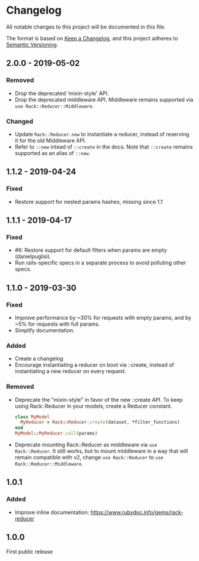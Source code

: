 # Changelog
All notable changes to this project will be documented in this file.

The format is based on [Keep a Changelog](https://keepachangelog.com/en/1.0.0/),
and this project adheres to [Semantic Versioning](https://semver.org/spec/v2.0.0.html).

## 2.0.0 - 2019-05-02

### Removed
- Drop the deprecated 'mixin-style' API.
- Drop the deprecated middleware API. Middleware remains supported via
  `use Rack::Reducer::Middleware`.

### Changed
- Update `Rack::Reducer.new` to instantiate a reducer, instead of reserving it
  for the old Middleware API.
- Refer to `::new` intead of `::create` in the docs. Note that `::create`
  remains supported as an alias of `::new`.


## 1.1.2 - 2019-04-24

### Fixed
- Restore support for nested params hashes, missing since 1.1

## 1.1.1 - 2019-04-17

### Fixed
- #6: Restore support for default filters when params are empty (danielpuglisi).
- Run rails-specific specs in a separate process to avoid polluting other specs.

## 1.1.0 - 2019-03-30

### Fixed
- Improve performance by ~30% for requests with empty params, and by ~5% for
  requests with full params.
- Simplify documentation.

### Added
- Create a changelog
- Encourage instantiating a reducer on boot via ::create, instead of
  instantiating a new reducer on every request.

### Removed
- Deprecate the "mixin-style" in favor of the new ::create API.
  To keep using Rack::Reducer in your models, create a Reducer constant.
    ```ruby
    class MyModel
      MyReducer = Rack::Reducer.create(dataset, *filter_functions)
    end
    MyModel::MyReducer.call(params)
    ```
- Deprecate mounting Rack::Reducer as middleware via `use Rack::Reducer`. It
  still works, but to mount middleware in a way that will remain compatible with
  v2, change `use Rack::Reducer` to `use Rack::Reducer::Middleware`.

## 1.0.1
### Added
- Improve inline documentation: https://www.rubydoc.info/gems/rack-reducer

## 1.0.0
First public release
